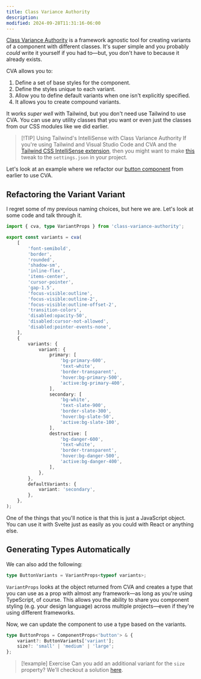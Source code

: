```yaml
---
title: Class Variance Authority
description:
modified: 2024-09-28T11:31:16-06:00
---
```


[Class Variance Authority](https://cva.style) is a framework agnostic tool for creating variants of a component with different classes. It's super simple and you probably _could_ write it yourself if you had to—but, you don't have to because it already exists.

CVA allows you to:

1. Define a set of base styles for the component.
2. Define the styles unique to each variant.
3. Allow you to define default variants when one isn't explicitly specified.
4. It allows you to create compound variants.

It works _super well_ with Tailwind, but you don't need use Tailwind to use CVA. You can use any utility classes that you want or even just the classes from our CSS modules like we did earlier.

> [!TIP] Using Tailwind's IntelliSense with Class Variance Authority
> If you're using Tailwind and Visual Studio Code and CVA and the [Tailwind CSS IntelliSense extension](https://marketplace.visualstudio.com/items?itemName=bradlc.vscode-tailwindcss), then you might want to make [this](https://cva.style/docs/getting-started/installation#tailwind-css) tweak to the `settings.json` in your project.

Let's look at an example where we refactor our [button component](adding-variants.md) from earlier to use CVA.

## Refactoring the Variant Variant

I regret some of my previous naming choices, but here we are. Let's look at some code and talk through it.

```ts
import { cva, type VariantProps } from 'class-variance-authority';

export const variants = cva(
	[
		'font-semibold',
		'border',
		'rounded',
		'shadow-sm',
		'inline-flex',
		'items-center',
		'cursor-pointer',
		'gap-1.5',
		'focus-visible:outline',
		'focus-visible:outline-2',
		'focus-visible:outline-offset-2',
		'transition-colors',
		'disabled:opacity-50',
		'disabled:cursor-not-allowed',
		'disabled:pointer-events-none',
	],
	{
		variants: {
			variant: {
				primary: [
					'bg-primary-600',
					'text-white',
					'border-transparent',
					'hover:bg-primary-500',
					'active:bg-primary-400',
				],
				secondary: [
					'bg-white',
					'text-slate-900',
					'border-slate-300',
					'hover:bg-slate-50',
					'active:bg-slate-100',
				],
				destructive: [
					'bg-danger-600',
					'text-white',
					'border-transparent',
					'hover:bg-danger-500',
					'active:bg-danger-400',
				],
			},
		},
		defaultVariants: {
			variant: 'secondary',
		},
	},
);
```

One of the things that you'll notice is that this is just a JavaScript object. You can use it with Svelte just as easily as you could with React or anything else.

## Generating Types Automatically

We can also add the following:

```ts
type ButtonVariants = VariantProps<typeof variants>;
```

`VariantProps` looks at the object returned from CVA and creates a type that you can use as a prop with almost any framework—as long as you're using TypeScript, of course. This allows you the ability to share you component styling (e.g. your design language) across multiple projects—even if they're using different frameworks.

Now, we can update the component to use a type based on the variants.

```ts
type ButtonProps = ComponentProps<'button'> & {
	variant?: ButtonVariants['variant'];
	size?: 'small' | 'medium' | 'large';
};
```

> [!example] Exercise
> Can you add an additional variant for the `size` property? We'll checkout a solution [here](adding-a-size-variant.md).

